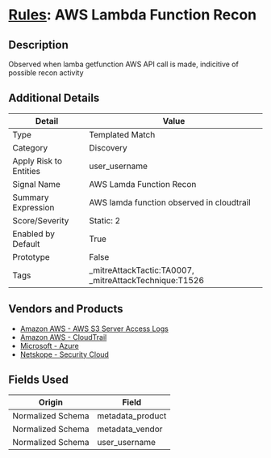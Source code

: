 # [Rules](README.md): AWS Lambda Function Recon

## Description
Observed when lamba getfunction AWS API call is made, indicitive of possible recon activity

## Additional Details
|Detail|Value|
|----|----|
|Type|Templated Match|
|Category|Discovery|
|Apply Risk to Entities|user_username|
|Signal Name|AWS Lamda Function Recon|
|Summary Expression|AWS lamda function observed in cloudtrail|
|Score/Severity|Static: 2|
|Enabled by Default|True|
|Prototype|False|
|Tags|_mitreAttackTactic:TA0007, _mitreAttackTechnique:T1526|
## Vendors and Products
- [Amazon AWS - AWS S3 Server Access Logs](../products/41f70c6e-18a9-462c-a04d-4edc7baead7a.md)
- [Amazon AWS - CloudTrail](../products/033624b0-218e-4dcb-b93f-0f1fb1806c56.md)
- [Microsoft - Azure](../products/a1225af5-e778-4068-a9a2-47da93d1ff24.md)
- [Netskope - Security Cloud](../products/B3582ED2-1A0C-452D-9802-97433D143486.md)


## Fields Used

|Origin|Field|
|----|----|
|Normalized Schema|metadata_product|
|Normalized Schema|metadata_vendor|
|Normalized Schema|user_username|


